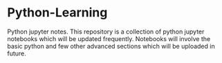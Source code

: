 # Python-Learning
Python jupyter notes.
This repository is a collection of python jupyter notebooks which will be updated frequently.
Notebooks will involve the basic python and few other advanced sections which will be uploaded in future.
